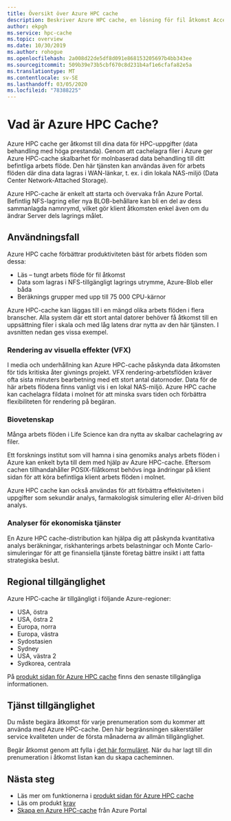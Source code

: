```yaml
---
title: Översikt över Azure HPC cache
description: Beskriver Azure HPC cache, en lösning för fil åtkomst Accelerator för data behandling med höga prestanda
author: ekpgh
ms.service: hpc-cache
ms.topic: overview
ms.date: 10/30/2019
ms.author: rohogue
ms.openlocfilehash: 2a008d22de5df8d091e868153205697b4bb343ee
ms.sourcegitcommit: 509b39e73b5cbf670c8d231b4af1e6cfafa82e5a
ms.translationtype: MT
ms.contentlocale: sv-SE
ms.lasthandoff: 03/05/2020
ms.locfileid: "78388225"
---
```

# <a name="what-is-azure-hpc-cache"></a>Vad är Azure HPC Cache?

Azure HPC cache ger åtkomst till dina data för HPC-uppgifter (data behandling med höga prestanda). Genom att cachelagra filer i Azure ger Azure HPC-cache skalbarhet för molnbaserad data behandling till ditt befintliga arbets flöde. Den här tjänsten kan användas även för arbets flöden där dina data lagras i WAN-länkar, t. ex. i din lokala NAS-miljö (Data Center Network-Attached Storage).

Azure HPC-cache är enkelt att starta och övervaka från Azure Portal. Befintlig NFS-lagring eller nya BLOB-behållare kan bli en del av dess sammanlagda namnrymd, vilket gör klient åtkomsten enkel även om du ändrar Server dels lagrings målet.

## <a name="use-cases"></a>Användningsfall

Azure HPC cache förbättrar produktiviteten bäst för arbets flöden som dessa:

* Läs – tungt arbets flöde för fil åtkomst
* Data som lagras i NFS-tillgängligt lagrings utrymme, Azure-Blob eller båda
* Beräknings grupper med upp till 75 000 CPU-kärnor

Azure HPC-cache kan läggas till i en mängd olika arbets flöden i flera branscher. Alla system där ett stort antal datorer behöver få åtkomst till en uppsättning filer i skala och med låg latens drar nytta av den här tjänsten. I avsnitten nedan ges vissa exempel.

### <a name="visual-effects-vfx-rendering"></a>Rendering av visuella effekter (VFX)

I media och underhållning kan Azure HPC-cache påskynda data åtkomsten för tids kritiska åter givnings projekt. VFX rendering-arbetsflöden kräver ofta sista minuters bearbetning med ett stort antal datornoder. Data för de här arbets flödena finns vanligt vis i en lokal NAS-miljö. Azure HPC cache kan cachelagra fildata i molnet för att minska svars tiden och förbättra flexibiliteten för rendering på begäran.

### <a name="life-sciences"></a>Biovetenskap

Många arbets flöden i Life Science kan dra nytta av skalbar cachelagring av filer.

Ett forsknings institut som vill hamna i sina genomiks analys arbets flöden i Azure kan enkelt byta till dem med hjälp av Azure HPC-cache. Eftersom cachen tillhandahåller POSIX-filåtkomst behövs inga ändringar på klient sidan för att köra befintliga klient arbets flöden i molnet.

Azure HPC cache kan också användas för att förbättra effektiviteten i uppgifter som sekundär analys, farmakologisk simulering eller AI-driven bild analys.

### <a name="financial-services-analytics"></a>Analyser för ekonomiska tjänster

En Azure HPC cache-distribution kan hjälpa dig att påskynda kvantitativa analys beräkningar, riskhanterings arbets belastningar och Monte Carlo-simuleringar för att ge finansiella tjänste företag bättre insikt i att fatta strategiska beslut.

## <a name="region-availability"></a>Regional tillgänglighet

Azure HPC-cache är tillgängligt i följande Azure-regioner:

* USA, östra
* USA, östra 2
* Europa, norra
* Europa, västra
* Sydostasien
* Sydney
* USA, västra 2
* Sydkorea, centrala

På [produkt sidan för Azure HPC cache](https://azure.microsoft.com/services/hpc-cache) finns den senaste tillgängliga informationen.

## <a name="service-availability"></a>Tjänst tillgänglighet

Du måste begära åtkomst för varje prenumeration som du kommer att använda med Azure HPC-cache. Den här begränsningen säkerställer service kvaliteten under de första månaderna av allmän tillgänglighet.

Begär åtkomst genom att fylla i [det här formuläret](https://aka.ms/onboard-hpc-cache). När du har lagt till din prenumeration i åtkomst listan kan du skapa cacheminnen.

## <a name="next-steps"></a>Nästa steg

* Läs mer om funktionerna i [produkt sidan för Azure HPC cache](https://azure.microsoft.com/services/hpc-cache)
* Läs om produkt [krav](hpc-cache-prereqs.md)
* [Skapa en Azure HPC-cache](hpc-cache-create.md) från Azure Portal

